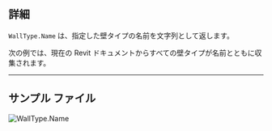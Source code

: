 ## 詳細
`WallType.Name` は、指定した壁タイプの名前を文字列として返します。

次の例では、現在の Revit ドキュメントからすべての壁タイプが名前とともに収集されます。
___
## サンプル ファイル

![WallType.Name](./Revit.Elements.WallType.Name_img.jpg)

